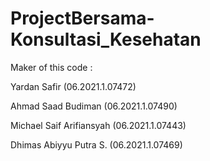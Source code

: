 # ProjectBersama-Konsultasi_Kesehatan
Maker of this code :


Yardan Safir             (06.2021.1.07472)


Ahmad Saad Budiman       (06.2021.1.07490)


Michael Saif Arifiansyah (06.2021.1.07443)


Dhimas Abiyyu Putra S.   (06.2021.1.07469)

